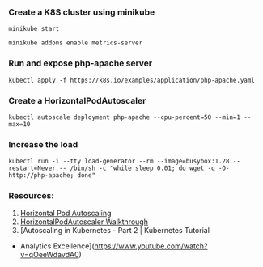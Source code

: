 ### Create a K8S cluster using minikube
```minikube start```

```minikube addons enable metrics-server```

### Run and expose php-apache server 
```kubectl apply -f https://k8s.io/examples/application/php-apache.yaml```

### Create a HorizontalPodAutoscaler 
```kubectl autoscale deployment php-apache --cpu-percent=50 --min=1 --max=10```

### Increase the load 
```kubectl run -i --tty load-generator --rm --image=busybox:1.28 --restart=Never -- /bin/sh -c "while sleep 0.01; do wget -q -O- http://php-apache; done"```


### Resources:
1. [Horizontal Pod Autoscaling](https://kubernetes.io/docs/tasks/run-application/horizontal-pod-autoscale/)
2. [HorizontalPodAutoscaler Walkthrough](https://kubernetes.io/docs/tasks/run-application/horizontal-pod-autoscale-walkthrough/)
3. [Autoscaling in Kubernetes - Part 2 | Kubernetes Tutorial
 - Analytics Excellence](https://www.youtube.com/watch?v=qOeeWdavdA0)